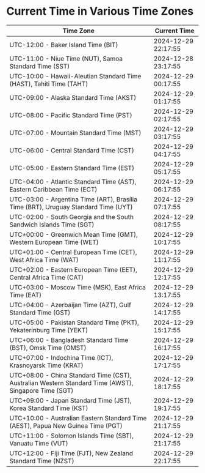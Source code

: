 # Current Time in Various Time Zones

| Time Zone | Current Time |
|-----------|--------------|
| UTC-12:00 - Baker Island Time (BIT) | 2024-12-29 22:17:55 |
| UTC-11:00 - Niue Time (NUT), Samoa Standard Time (SST) | 2024-12-28 23:17:55 |
| UTC-10:00 - Hawaii-Aleutian Standard Time (HAST), Tahiti Time (TAHT) | 2024-12-29 00:17:55 |
| UTC-09:00 - Alaska Standard Time (AKST) | 2024-12-29 01:17:55 |
| UTC-08:00 - Pacific Standard Time (PST) | 2024-12-29 02:17:55 |
| UTC-07:00 - Mountain Standard Time (MST) | 2024-12-29 03:17:55 |
| UTC-06:00 - Central Standard Time (CST) | 2024-12-29 04:17:55 |
| UTC-05:00 - Eastern Standard Time (EST) | 2024-12-29 05:17:55 |
| UTC-04:00 - Atlantic Standard Time (AST), Eastern Caribbean Time (ECT) | 2024-12-29 06:17:55 |
| UTC-03:00 - Argentina Time (ART), Brasília Time (BRT), Uruguay Standard Time (UYT) | 2024-12-29 07:17:55 |
| UTC-02:00 - South Georgia and the South Sandwich Islands Time (SGT) | 2024-12-29 08:17:55 |
| UTC±00:00 - Greenwich Mean Time (GMT), Western European Time (WET) | 2024-12-29 10:17:55 |
| UTC+01:00 - Central European Time (CET), West Africa Time (WAT) | 2024-12-29 11:17:55 |
| UTC+02:00 - Eastern European Time (EET), Central Africa Time (CAT) | 2024-12-29 12:17:55 |
| UTC+03:00 - Moscow Time (MSK), East Africa Time (EAT) | 2024-12-29 13:17:55 |
| UTC+04:00 - Azerbaijan Time (AZT), Gulf Standard Time (GST) | 2024-12-29 14:17:55 |
| UTC+05:00 - Pakistan Standard Time (PKT), Yekaterinburg Time (YEKT) | 2024-12-29 15:17:55 |
| UTC+06:00 - Bangladesh Standard Time (BST), Omsk Time (OMST) | 2024-12-29 16:17:55 |
| UTC+07:00 - Indochina Time (ICT), Krasnoyarsk Time (KRAT) | 2024-12-29 17:17:55 |
| UTC+08:00 - China Standard Time (CST), Australian Western Standard Time (AWST), Singapore Time (SGT) | 2024-12-29 18:17:55 |
| UTC+09:00 - Japan Standard Time (JST), Korea Standard Time (KST) | 2024-12-29 19:17:55 |
| UTC+10:00 - Australian Eastern Standard Time (AEST), Papua New Guinea Time (PGT) | 2024-12-29 21:17:55 |
| UTC+11:00 - Solomon Islands Time (SBT), Vanuatu Time (VUT) | 2024-12-29 21:17:55 |
| UTC+12:00 - Fiji Time (FJT), New Zealand Standard Time (NZST) | 2024-12-29 22:17:55 |
